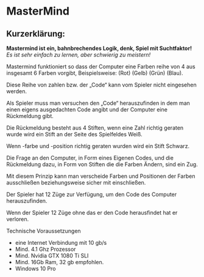 # MasterMind

## Kurzerklärung:



**Mastermind ist ein, bahnbrechendes Logik, denk, Spiel mit Suchtfaktor!**
_Es ist sehr einfach zu lernen, aber schwierig zu meistern!_

Mastermind funktioniert so dass der Computer eine Farben reihe von 4 aus insgesamt 6 Farben vorgibt, Beispielsweise: (Rot) (Gelb) (Grün) (Blau).

Diese Reihe von zahlen bzw. der „Code“ kann vom Spieler nicht eingesehen werden.

Als Spieler muss man versuchen den „Code“ herauszufinden in dem man einen eigens ausgedachten Code angibt und der Computer eine Rückmeldung gibt.

Die Rückmeldung besteht aus 4 Stiften, wenn eine Zahl richtig geraten wurde wird ein Stift an der Seite des Spielfeldes Weiß.

Wenn -farbe und -position richtig geraten wurden wird ein Stift Schwarz.

Die Frage an den Computer, in Form eines Eigenen Codes, und die Rückmeldung dazu, in Form von Stiften die die Farben Ändern, sind ein Zug.

Mit diesem Prinzip kann man verscheide Farben und Positionen der Farben ausschließen beziehungsweise sicher mit einschließen.

Der Spieler hat 12 Züge zur Verfügung, um den Code des Computer herauszufinden.

Wenn der Spieler 12 Züge ohne das er den Code herausfindet hat er verloren.


Technische Voraussetzungen

* eine Internet Verbindung mit 10 gb/s
* Mind. 4.1 Ghz Prozessor
* Mind. Nvidia GTX 1080 Ti SLI
* Mind. 16Gb Ram, 32 gb empfohlen.
* Windows 10 Pro
